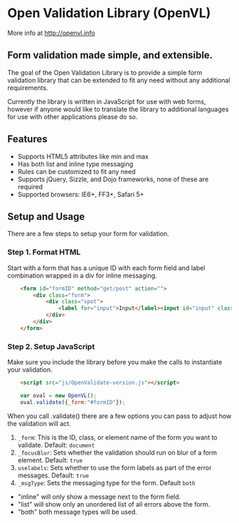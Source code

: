 Open Validation Library (OpenVL)
================================
More info at http://openvl.info

Form validation made simple, and extensible.
-------------------------------------------
The goal of the Open Validation Library is to provide a simple form validation library that can be extended to fit any need without any additional requirements.

Currently the library is written in JavaScript for use with web forms, however if anyone would like to translate the library to additional languages for use with other applications please do so.

Features
--------
* Supports HTML5 attributes like min and max
* Has both list and inline type messaging
* Rules can be customized to fit any need
* Supports jQuery, Sizzle, and Dojo frameworks, none of these are required
* Supported browsers: IE6+, FF3+, Safari 5+

Setup and Usage
---------------
There are a few steps to setup your form for validation.

### Step 1. Format HTML
Start with a form that has a unique ID with each form field and label combination wrapped in a div for inline messaging.

```html
	<form id="formID" method="get/post" action="">
		<div class="form">
			<div class="spot">
				<label for="input">Input</label><input id="input" class="form_req">
			</div>
		</div>
	</form>
```

### Step 2. Setup JavaScript
Make sure you include the library before you make the calls to instantiate your validation.

```html
	<script src="js/OpenValidate-version.js"></script>
```
```javascript
	var oval = new OpenVL();
	oval.validate({_form:"#formID"});
```
When you call .validate() there are a few options you can pass to adjust how the validation will act.
1. `_form`: This is the ID, class, or element name of the form you want to validate. Default: `document`
2. `_focusBlur`: Sets whether the validation should run on blur of a form element. Default: `true`
3. `uselabels`: Sets whether to use the form labels as part of the error messages. Default: `true`
4. `_msgType`: Sets the messaging type for the form. Default `both`
* "inline" will only show a message next to the form field.
* "list" will show only an unordered list of all errors above the form.
* "both" both message types will be used.